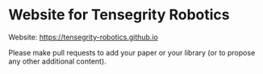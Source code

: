 # Website for Tensegrity Robotics

Website: https://tensegrity-robotics.github.io

Please make pull requests to add your paper or your library (or to propose any other additional content).
